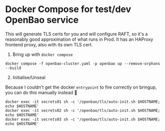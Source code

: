 # Docker Compose for test/dev OpenBao service

This will generate TLS certs for you and will configure RAFT, so it's a reasonably good approximation of what runs in Prod. It has an HAProxy frontend proxy, also with its own TLS cert.

1. Bring up with `docker compose `

```
docker compose -f openbao-cluster.yaml -p openbao up --remove-orphans --build
```

2. Initialise/Unseal

Because I couldn't get the docker `entrypoint` to fire correctly on bringup, you can do this manually instead 🙂

```
docker exec -it secrets01 sh -c '/openbao/tls/auto-init.sh $HOSTNAME; echo $HOSTNAME'
docker exec -it secrets02 sh -c '/openbao/tls/auto-init.sh $HOSTNAME; echo $HOSTNAME'
docker exec -it secrets03 sh -c '/openbao/tls/auto-init.sh $HOSTNAME; echo $HOSTNAME'

```

